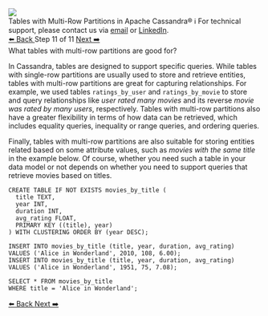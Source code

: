 <!-- TOP -->
<div class="top">
  <img src="https://datastax-academy.github.io/katapod-shared-assets/images/ds-academy-logo.svg" />
  <div class="scenario-title-section">
    <span class="scenario-title">Tables with Multi-Row Partitions in Apache Cassandra®</span>
    <span class="scenario-subtitle">ℹ️ For technical support, please contact us via <a href="mailto:aleksandr.volochnev@datastax.com">email</a> or <a href="https://dtsx.io/aleks">LinkedIn</a>.</span>
  </div>
</div>

<!-- NAVIGATION -->
<div id="navigation-top" class="navigation-top">
 <a href='command:katapod.loadPage?[{"step":"step10-astra"}]'
   class="btn btn-dark navigation-top-left">⬅️ Back
 </a>
<span class="step-count"> Step 11 of 11</span>
 <a href='command:katapod.loadPage?[{"step":"finish-astra"}]'
    class="btn btn-dark navigation-top-right">Next ➡️
  </a>
</div>

<!-- CONTENT -->

<div class="step-title">What tables with multi-row partitions are good for?</div>

In Cassandra, tables are designed to support specific queries. While tables with 
single-row partitions are usually used to store and retrieve entities,  
tables with multi-row partitions are great for capturing relationships.
For example, we used tables `ratings_by_user` and `ratings_by_movie` to store and query relationships like 
*user rated many movies* and its reverse *movie was rated by many users*, respectively.
Tables with multi-row partitions also have a greater flexibility in terms of how data
can be retrieved, which includes equality queries, inequality or range queries, 
and ordering queries.

Finally, tables with multi-row partitions are also suitable for storing entities related based on some attribute values,
such as *movies with the same title* in the example below. Of course, whether you need such a table in your data model or not
depends on whether you need to support queries that retrieve movies based on titles.
 
```
CREATE TABLE IF NOT EXISTS movies_by_title (
  title TEXT,
  year INT,
  duration INT,
  avg_rating FLOAT,
  PRIMARY KEY ((title), year)
) WITH CLUSTERING ORDER BY (year DESC);

INSERT INTO movies_by_title (title, year, duration, avg_rating) 
VALUES ('Alice in Wonderland', 2010, 108, 6.00);
INSERT INTO movies_by_title (title, year, duration, avg_rating) 
VALUES ('Alice in Wonderland', 1951, 75, 7.08);

SELECT * FROM movies_by_title
WHERE title = 'Alice in Wonderland';
```

<!-- NAVIGATION -->
<div id="navigation-top" class="navigation-top">
 <a href='command:katapod.loadPage?[{"step":"step10-astra"}]'
   class="btn btn-dark navigation-top-left">⬅️ Back
 </a>
 <a href='command:katapod.loadPage?[{"step":"finish-astra"}]'
    class="btn btn-dark navigation-top-right">Next ➡️
  </a>
</div>

